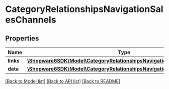 # CategoryRelationshipsNavigationSalesChannels

## Properties
Name | Type | Description | Notes
------------ | ------------- | ------------- | -------------
**links** | [**\Shopware6SDK\Model\CategoryRelationshipsNavigationSalesChannelsLinks**](CategoryRelationshipsNavigationSalesChannelsLinks.md) |  | [optional] 
**data** | [**\Shopware6SDK\Model\CategoryRelationshipsNavigationSalesChannelsData[]**](CategoryRelationshipsNavigationSalesChannelsData.md) |  | [optional] 

[[Back to Model list]](../../README.md#documentation-for-models) [[Back to API list]](../../README.md#documentation-for-api-endpoints) [[Back to README]](../../README.md)

